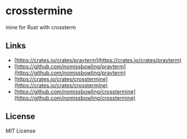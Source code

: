 crosstermine
============

mine for Rust with crossterm


Links
-----

- [https://crates.io/crates/prayterm](https://crates.io/crates/prayterm)
- [https://github.com/nomissbowling/prayterm](https://github.com/nomissbowling/prayterm)
- [https://crates.io/crates/crosstermine](https://crates.io/crates/crosstermine)
- [https://github.com/nomissbowling/crosstermine](https://github.com/nomissbowling/crosstermine)


License
-------

MIT License
